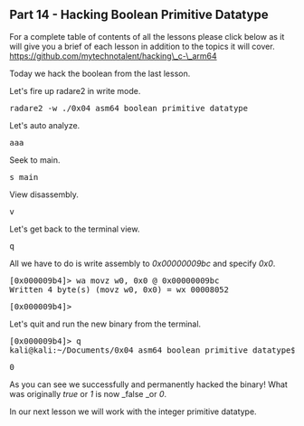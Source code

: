 ## Part 14 - Hacking Boolean Primitive Datatype

For a complete table of contents of all the lessons please click below as it will give you a brief of each lesson in addition to the topics it will cover. https://github.com/mytechnotalent/hacking\_c-\_arm64

Today we hack the boolean from the last lesson.

Let's fire up radare2 in write mode.

<pre spellcheck="false">radare2 -w ./0x04_asm64_boolean_primitive_datatype
</pre>

Let's auto analyze.

<pre spellcheck="false">aaa
</pre>

Seek to main.

<pre spellcheck="false">s main
</pre>

View disassembly.

<pre spellcheck="false">v
</pre>

Let's get back to the terminal view.

<pre spellcheck="false">q
</pre>

All we have to do is write assembly to _0x00000009bc_ and specify _0x0_.

<pre spellcheck="false">[0x000009b4]&gt; wa movz w0, 0x0 @ 0x00000009bc
Written 4 byte(s) (movz w0, 0x0) = wx 00008052
</pre>

<pre spellcheck="false">[0x000009b4]&gt;
</pre>

Let's quit and run the new binary from the terminal.

<pre spellcheck="false">[0x000009b4]&gt; q
kali@kali:~/Documents/0x04_asm64_boolean_primitive_datatype$ ./0x04_asm64_boolean_primitive_datatype
</pre>

<pre spellcheck="false">0
</pre>

As you can see we successfully and permanently hacked the binary! What was originally _true_ or _1_ is now _false _or _0_.

In our next lesson we will work with the integer primitive datatype.